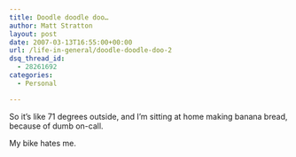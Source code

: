 ```yaml
---
title: Doodle doodle doo…
author: Matt Stratton
layout: post
date: 2007-03-13T16:55:00+00:00
url: /life-in-general/doodle-doodle-doo-2
dsq_thread_id:
  - 28261692
categories:
  - Personal

---
```

So it&#8217;s like 71 degrees outside, and I&#8217;m sitting at home making banana bread, because of dumb on-call.

My bike hates me.